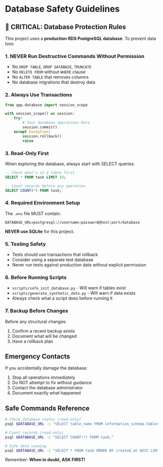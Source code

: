 # Database Safety Guidelines

## 🚨 CRITICAL: Database Protection Rules

This project uses a **production RDS PostgreSQL database**. To prevent data loss:

### 1. **NEVER Run Destructive Commands Without Permission**
- No `DROP TABLE`, `DROP DATABASE`, `TRUNCATE`
- No `DELETE FROM` without `WHERE` clause
- No `ALTER TABLE` that removes columns
- No database migrations that destroy data

### 2. **Always Use Transactions**
```python
from app.database import session_scope

with session_scope() as session:
    try:
        # Your database operations here
        session.commit()
    except Exception:
        session.rollback()
        raise
```

### 3. **Read-Only First**
When exploring the database, always start with SELECT queries:
```sql
-- Check what's in a table first
SELECT * FROM task LIMIT 10;

-- Count records before any operation
SELECT COUNT(*) FROM task;
```

### 4. **Required Environment Setup**
The `.env` file MUST contain:
```
DATABASE_URL=postgresql://username:password@host:port/database
```

**NEVER use SQLite** for this project.

### 5. **Testing Safety**
- Tests should use transactions that rollback
- Consider using a separate test database
- Never run tests against production data without explicit permission

### 6. **Before Running Scripts**
- `scripts/safe_init_database.py` - Will warn if tables exist
- `scripts/generate_synthetic_data.py` - Will warn if data exists
- Always check what a script does before running it

### 7. **Backup Before Changes**
Before any structural changes:
1. Confirm a recent backup exists
2. Document what will be changed
3. Have a rollback plan

## Emergency Contacts
If you accidentally damage the database:
1. Stop all operations immediately
2. Do NOT attempt to fix without guidance
3. Contact the database administrator
4. Document exactly what happened

## Safe Commands Reference
```bash
# Check database status (read-only)
psql $DATABASE_URL -c "SELECT table_name FROM information_schema.tables WHERE table_schema='public';"

# Count records (read-only)  
psql $DATABASE_URL -c "SELECT COUNT(*) FROM task;"

# Safe data viewing
psql $DATABASE_URL -c "SELECT * FROM task ORDER BY created_at DESC LIMIT 5;"
```

Remember: **When in doubt, ASK FIRST!**